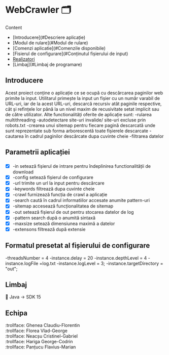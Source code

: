 # WebCrawler :card_index_dividers:

Content
- [Introducere](#Descriere aplicație)
- [Modul de rulare](#Modul de rulare)
- [Comenzi aplicatie](#Comenzile disponibile)
- [Fisierul de configurare](#Conținutul fișierului de input)
- [Realizatori](#Echipa)
- [Limbaj](#Limbaj de programare)



## Introducere
Acest proiect conține o aplicație ce se ocupă cu descărcarea paginilor web primite la input. Utilitarul primește la input un fișier cu un număr varabil de URL-uri, iar de la acest URL-uri, descarcă recursiv atât paginile respective, cât și refințele lor până la un nivel maxim de recusivitate setat implicit sau de către utilizator.
Alte functionalități oferite de aplicație sunt:
-rularea multithreading
-autodetectare site-uri invalide/ site-uri excluse prin robots.txt
-crearea unui sitemap pentru fiecare pagină descarcată unde sunt reprezentate sub forma arborescentă toate fișierele descarcate
-cautarea în cadrul paginilor descărcate dupa cuvinte cheie
-filtrarea datelor


## Parametrii aplicației
###
- [x] -in setează fișierul de intrare pentru îndeplinirea functionalității de download
- [x] -config setează fișierul de configurare
- [x] -url trimite un url la input pentru descărcare
- [x] -keywords filtrează dupa cuvinte cheie
- [x] -crawl furnizează funcția de crawl a aplicație
- [x] -search caută în cadrul informatiilor accesate anumite pattern-uri
- [x] -sitemap accesează funcționalitatea de sitemap
- [x] -out setează fișierul de out pentru stocarea datelor de log
- [x] -pattern search după o anumită sintaxă
- [x] -maxsize setează dimensiunea maximă a datelor
- [x] -extensons filtrează după extensie

## Formatul presetat al fișierului de configurare
-threadsNumber = 4
-instance.delay = 20
-instance.depthLevel = 4
-instance.logFile =log.txt
-instance.logLevel = 3;
-instance.targetDirectory = "out";

## Limbaj
:memo: Java -> SDK 15

## Echipa

:trollface: Ghenea Claudiu-Florentin
<br />
:trollface: Florea Vlad-George
<br />
:trollface:	Neacșu Cristinel-Gabriel
<br />
:trollface: Hariga George-Codrin
<br />
:trollface: Panțucu Flavius-Marian